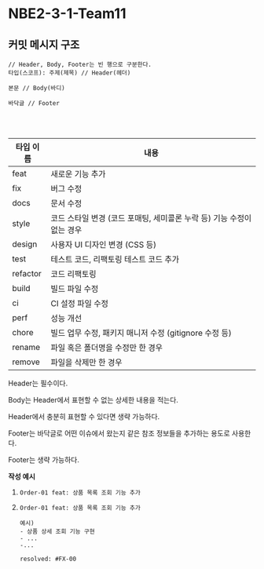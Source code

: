 # NBE2-3-1-Team11

## 커밋 메시지 구조

```
// Header, Body, Footer는 빈 행으로 구분한다.
타입(스코프): 주제(제목) // Header(헤더)

본문 // Body(바디)

바닥글 // Footer
```

<br><br>

| 타입 이름 | 내용 |
| --------- | ------- |
| feat | 새로운 기능 추가 |
| fix	| 버그 수정 |
| docs | 문서 수정 |
| style |	코드 스타일 변경 (코드 포매팅, 세미콜론 누락 등) 기능 수정이 없는 경우 |
| design | 사용자 UI 디자인 변경 (CSS 등) | 
| test | 테스트 코드, 리팩토링 테스트 코드 추가 |
| refactor | 코드 리팩토링 |
| build	| 빌드 파일 수정 |
| ci | CI 설정 파일 수정 |
| perf | 성능 개선 | 
| chore	| 빌드 업무 수정, 패키지 매니저 수정 (gitignore 수정 등) |
| rename | 파일 혹은 폴더명을 수정만 한 경우 | 
| remove | 파일을 삭제만 한 경우 | 


Header는 필수이다.

Body는 Header에서 표현할 수 없는 상세한 내용을 적는다.

Header에서 충분히 표현할 수 있다면 생략 가능하다.

Footer는 바닥글로 어떤 이슈에서 왔는지 같은 참조 정보들을 추가하는 용도로 사용한다.

Footer는 생략 가능하다.

**작성 예시**

1. 
    ```
    Order-01 feat: 상품 목록 조회 기능 추가
    ```
    
2.
    ```
    Order-01 feat: 상품 목록 조회 기능 추가

    예시)
    - 상품 상세 조회 기능 구현
    - ...
    -...
    
    resolved: #FX-00
    ```   
